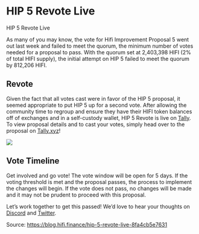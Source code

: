 
# HIP 5 Revote Live

HIP 5 Revote Live

As many of you may know, the vote for Hifi Improvement Proposal 5 went out last week and failed to meet the quorum, the minimum number of votes needed for a proposal to pass. With the quorum set at 2,403,398 HIFI (2% of total HIFI supply), the initial attempt on HIP 5 failed to meet the quorum by 812,206 HIFI.

## Revote

Given the fact that all votes cast were in favor of the HIP 5 proposal, it seemed appropriate to put HIP 5 up for a second vote. After allowing the community time to regroup and ensure they have their HIFI token balances off of exchanges and in a self-custody wallet, HIP 5 Revote is live on [Tally](https://www.tally.xyz/gov/hifi-dao/proposal/4?chart=0). To view proposal details and to cast your votes, simply head over to the proposal on [Tally.xyz](https://www.tally.xyz/gov/hifi-dao/proposal/4?chart=0)!

![](../images/2023-11-01_hip-5-revote-live/1_oVf3Vvu2jsnW-vxu9krV1w.png)

## Vote Timeline

Get involved and go vote! The vote window will be open for 5 days. If the voting threshold is met and the proposal passes, the process to implement the changes will begin. If the vote does not pass, no changes will be made and it may not be prudent to proceed with this proposal.

Let’s work together to get this passed! We’d love to hear your thoughts on [Discord](https://discord.com/invite/uGxaCppKSH) and [Twitter](https://twitter.com/hififinance).


Source: https://blog.hifi.finance/hip-5-revote-live-8fa4cb5e7631
